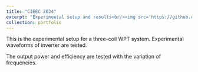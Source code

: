 ```yaml
---
title: "CIEEC 2024"
excerpt: "Experimental setup and results<br/><img src='https://github.com/baymax-fred/fredfangzf.github.io/blob/master/images/CIEEC_exp.png'>"
collection: portfolio
---
```


This is the experimental setup for a three-coil WPT system. Experimental waveforms of inverter are tested.

The output power and efficiency are tested with the variation of frequencies.
